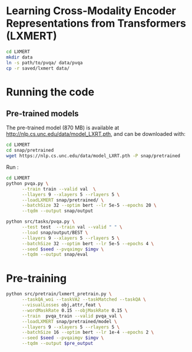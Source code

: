 Learning Cross-Modality Encoder Representations from Transformers (LXMERT)
===============

```bash
cd LXMERT
mkdir data
ln -s path/to/pvqa/ data/pvqa
cp -r saved/lxmert data/
```

# Running the code

## Pre-trained models

The pre-trained model (870 MB) is available at http://nlp.cs.unc.edu/data/model_LXRT.pth, and can be downloaded with:

```bash
cd LXMERT
cd snap/pretrained 
wget https://nlp.cs.unc.edu/data/model_LXRT.pth -P snap/pretrained
```

Run :
```bash
cd LXMERT
python pvqa.py \
      --train train --valid val  \
      --llayers 9 --xlayers 5 --rlayers 5 \
      --loadLXMERT snap/pretrained/ \
      --batchSize 32 --optim bert --lr 5e-5 --epochs 20 \
      --tqdm --output snap/output
```
```bash
python src/tasks/pvqa.py \
      --test test  --train val --valid " " \
      --load snap/output/BEST \
      --llayers 9 --xlayers 5 --rlayers 5 \
      --batchSize 32 --optim bert --lr 5e-5 --epochs 4 \
      --seed $seed --pvqaimgv $imgv \
      --tqdm --output snap/eval
```


# Pre-training
```bash
python src/pretrain/lxmert_pretrain.py \
      --taskQA_woi --taskVA2 --taskMatched --taskQA \
      --visualLosses obj,attr,feat \
      --wordMaskRate 0.15 --objMaskRate 0.15 \
      --train  pvqa_train --valid pvqa_val \
      --loadLXMERT snap/pretrained/model \
      --llayers 9 --xlayers 5 --rlayers 5 \
      --batchSize 16 --optim bert --lr 1e-4 --epochs 2 \
      --seed $seed --pvqaimgv $imgv \
      --tqdm --output $pre_output
```